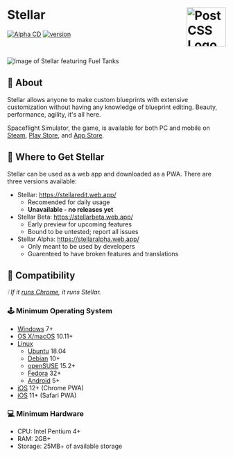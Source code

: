 # Stellar [<img src="https://stellarbeta.web.app/android-chrome-512x512.png" alt="PostCSS Logo" width="90" height="90" align="right">](https://github.com/tresabhi/stellar)

[![Alpha CD](https://github.com/tresabhi/stellar/actions/workflows/alpha-cd.yml/badge.svg)](https://github.com/tresabhi/stellar/actions/workflows/alpha-cd.yml)
[![version](https://img.shields.io/github/package-json/v/tresabhi/stellar)](https://github.com/tresabhi/stellar/blob/main/package.json)

<br>

![Image of Stellar featuring Fuel Tanks](https://user-images.githubusercontent.com/43380238/189721254-951f9c8c-addd-4844-a09b-091f3cf83274.png)

## 🤔 About

Stellar allows anyone to make custom blueprints with extensive customization without having any knowledge of blueprint editing. Beauty, performance, agility, it's all here.

Spaceflight Simulator, the game, is available for both PC and mobile on [Steam](https://store.steampowered.com/app/1718870/), [Play Store](https://play.google.com/store/apps/details?id=com.StefMorojna.SpaceflightSimulator), and [App Store](https://apps.apple.com/us/app/id1308057272).

## 🌟 Where to Get Stellar

Stellar can be used as a web app and downloaded as a PWA. There are three versions available:

- Stellar: https://stellaredit.web.app/
  - Recomended for daily usage
  - **Unavailable - no releases yet**
- Stellar Beta: https://stellarbeta.web.app/
  - Early preview for upcoming features
  - Bound to be untested; report all issues
- Stellar Alpha: https://stellaralpha.web.app/
  - Only meant to be used by developers
  - Guarenteed to have broken features and translations

## 🔌 Compatibility

_❕ If it [runs Chrome](https://support.google.com/chrome/a/answer/7100626), it runs Stellar._

### 🕹️ Minimum Operating System

- [Windows](https://www.microsoft.com/windows) 7+
- [OS X/macOS](https://www.apple.com/macos/) 10.11+
- [Linux](https://www.linux.org/)
  - [Ubuntu](https://ubuntu.com/) 18.04
  - [Debian](https://www.debian.org/) 10+
  - [openSUSE](https://www.opensuse.org/) 15.2+
  - [Fedora](https://getfedora.org/) 32+
  - [Android](https://www.android.com/) 5+
- [iOS](https://www.apple.com/ios/) 12+ (Chrome PWA)
- [iOS](https://www.apple.com/ios/) 11+ (Safari PWA)

### 💻 Minimum Hardware

- CPU: Intel Pentium 4+
- RAM: 2GB+
- Storage: 25MB+ of available storage

